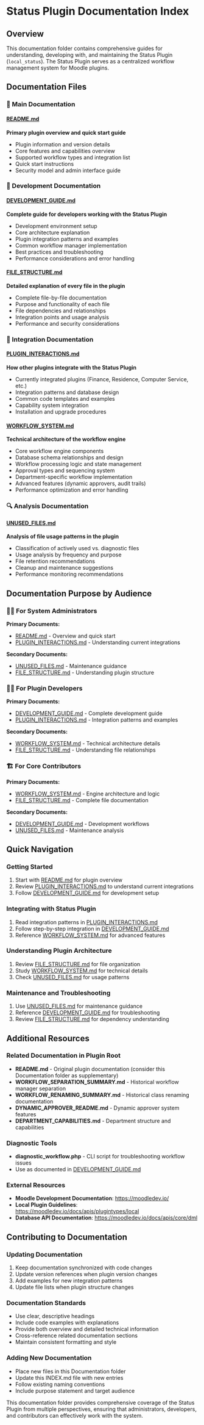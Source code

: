 # Status Plugin Documentation Index

## Overview

This documentation folder contains comprehensive guides for understanding, developing with, and maintaining the Status Plugin (`local_status`). The Status Plugin serves as a centralized workflow management system for Moodle plugins.

## Documentation Files

### 📖 Main Documentation

#### [README.md](README.md)
**Primary plugin overview and quick start guide**
- Plugin information and version details
- Core features and capabilities overview
- Supported workflow types and integration list
- Quick start instructions
- Security model and admin interface guide

### 🔧 Development Documentation

#### [DEVELOPMENT_GUIDE.md](DEVELOPMENT_GUIDE.md)
**Complete guide for developers working with the Status Plugin**
- Development environment setup
- Core architecture explanation
- Plugin integration patterns and examples
- Common workflow manager implementation
- Best practices and troubleshooting
- Performance considerations and error handling

#### [FILE_STRUCTURE.md](FILE_STRUCTURE.md)
**Detailed explanation of every file in the plugin**
- Complete file-by-file documentation
- Purpose and functionality of each file
- File dependencies and relationships
- Integration points and usage analysis
- Performance and security considerations

### 🔄 Integration Documentation

#### [PLUGIN_INTERACTIONS.md](PLUGIN_INTERACTIONS.md)
**How other plugins integrate with the Status Plugin**
- Currently integrated plugins (Finance, Residence, Computer Service, etc.)
- Integration patterns and database design
- Common code templates and examples
- Capability system integration
- Installation and upgrade procedures

#### [WORKFLOW_SYSTEM.md](WORKFLOW_SYSTEM.md)
**Technical architecture of the workflow engine**
- Core workflow engine components
- Database schema relationships and design
- Workflow processing logic and state management
- Approval types and sequencing system
- Department-specific workflow implementation
- Advanced features (dynamic approvers, audit trails)
- Performance optimization and error handling

### 🔍 Analysis Documentation

#### [UNUSED_FILES.md](UNUSED_FILES.md)
**Analysis of file usage patterns in the plugin**
- Classification of actively used vs. diagnostic files
- Usage analysis by frequency and purpose
- File retention recommendations
- Cleanup and maintenance suggestions
- Performance monitoring recommendations

## Documentation Purpose by Audience

### 👨‍💼 For System Administrators
**Primary Documents:**
- [README.md](README.md) - Overview and quick start
- [PLUGIN_INTERACTIONS.md](PLUGIN_INTERACTIONS.md) - Understanding current integrations

**Secondary Documents:**
- [UNUSED_FILES.md](UNUSED_FILES.md) - Maintenance guidance
- [FILE_STRUCTURE.md](FILE_STRUCTURE.md) - Understanding plugin structure

### 👨‍💻 For Plugin Developers
**Primary Documents:**
- [DEVELOPMENT_GUIDE.md](DEVELOPMENT_GUIDE.md) - Complete development guide
- [PLUGIN_INTERACTIONS.md](PLUGIN_INTERACTIONS.md) - Integration patterns and examples

**Secondary Documents:**
- [WORKFLOW_SYSTEM.md](WORKFLOW_SYSTEM.md) - Technical architecture details
- [FILE_STRUCTURE.md](FILE_STRUCTURE.md) - Understanding file relationships

### 🏗️ For Core Contributors
**Primary Documents:**
- [WORKFLOW_SYSTEM.md](WORKFLOW_SYSTEM.md) - Engine architecture and logic
- [FILE_STRUCTURE.md](FILE_STRUCTURE.md) - Complete file documentation

**Secondary Documents:**
- [DEVELOPMENT_GUIDE.md](DEVELOPMENT_GUIDE.md) - Development workflows
- [UNUSED_FILES.md](UNUSED_FILES.md) - Maintenance analysis

## Quick Navigation

### Getting Started
1. Start with [README.md](README.md) for plugin overview
2. Review [PLUGIN_INTERACTIONS.md](PLUGIN_INTERACTIONS.md) to understand current integrations
3. Follow [DEVELOPMENT_GUIDE.md](DEVELOPMENT_GUIDE.md) for development setup

### Integrating with Status Plugin
1. Read integration patterns in [PLUGIN_INTERACTIONS.md](PLUGIN_INTERACTIONS.md)
2. Follow step-by-step integration in [DEVELOPMENT_GUIDE.md](DEVELOPMENT_GUIDE.md)
3. Reference [WORKFLOW_SYSTEM.md](WORKFLOW_SYSTEM.md) for advanced features

### Understanding Plugin Architecture
1. Review [FILE_STRUCTURE.md](FILE_STRUCTURE.md) for file organization
2. Study [WORKFLOW_SYSTEM.md](WORKFLOW_SYSTEM.md) for technical details
3. Check [UNUSED_FILES.md](UNUSED_FILES.md) for usage patterns

### Maintenance and Troubleshooting
1. Use [UNUSED_FILES.md](UNUSED_FILES.md) for maintenance guidance
2. Reference [DEVELOPMENT_GUIDE.md](DEVELOPMENT_GUIDE.md) for troubleshooting
3. Review [FILE_STRUCTURE.md](FILE_STRUCTURE.md) for dependency understanding

## Additional Resources

### Related Documentation in Plugin Root
- **README.md** - Original plugin documentation (consider this Documentation folder as supplementary)
- **WORKFLOW_SEPARATION_SUMMARY.md** - Historical workflow manager separation
- **WORKFLOW_RENAMING_SUMMARY.md** - Historical class renaming documentation
- **DYNAMIC_APPROVER_README.md** - Dynamic approver system features
- **DEPARTMENT_CAPABILITIES.md** - Department structure and capabilities

### Diagnostic Tools
- **diagnostic_workflow.php** - CLI script for troubleshooting workflow issues
- Use as documented in [DEVELOPMENT_GUIDE.md](DEVELOPMENT_GUIDE.md)

### External Resources
- **Moodle Development Documentation**: https://moodledev.io/
- **Local Plugin Guidelines**: https://moodledev.io/docs/apis/plugintypes/local
- **Database API Documentation**: https://moodledev.io/docs/apis/core/dml

## Contributing to Documentation

### Updating Documentation
1. Keep documentation synchronized with code changes
2. Update version references when plugin version changes
3. Add examples for new integration patterns
4. Update file lists when plugin structure changes

### Documentation Standards
- Use clear, descriptive headings
- Include code examples with explanations
- Provide both overview and detailed technical information
- Cross-reference related documentation sections
- Maintain consistent formatting and style

### Adding New Documentation
- Place new files in this Documentation folder
- Update this INDEX.md file with new entries
- Follow existing naming conventions
- Include purpose statement and target audience

This documentation folder provides comprehensive coverage of the Status Plugin from multiple perspectives, ensuring that administrators, developers, and contributors can effectively work with the system. 